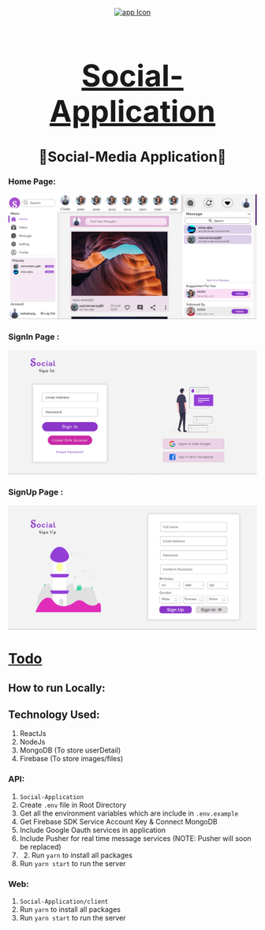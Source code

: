 <div align="center">

[<img src="./appIcon.ico" style="width:100px;" alt="app Icon"/><h1 style="font-size:60px; width:100%;">Social-Application</h1>](./appIcon.ico)
# 🤝Social-Media Application🤝

</div>

### Home Page:
[<img src="Interface/Home_Page.png" alt="Home_Page"></img>](Interface/Home_Page.png)
### SignIn Page :
[<img src="Interface/Sign_In_Page.png" alt="webVplayer"></img>](Interface/Sign_In_Page.png)

### SignUp Page :
[<img src="Interface/Sign_Up_Page.png" alt="webVplayer"></img>](Interface/Sign_Up_Page.png)
<br/>

[<h1>Todo</h1>](todo.md "Todo")
## How to run Locally:

## Technology Used:
1. ReactJs
2. NodeJs
3. MongoDB (To store userDetail)
4. Firebase (To store images/files)

### API:
1. `Social-Application`
2. Create `.env` file in Root Directory
3. Get all the environment variables which are include in `.env.example`
4. Get Firebase SDK Service Account Key & Connect MongoDB
5. Include Google Oauth services in application
6. Include Pusher for real time message services (NOTE: Pusher will soon be replaced)
7. 2. Run `yarn` to install all packages
8. Run `yarn start` to run the server

### Web:
1. `Social-Application/client`
2. Run `yarn` to install all packages
3. Run `yarn start` to run the server

